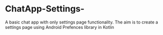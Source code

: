 # ChatApp-Settings-
A basic chat app with only settings page functionality. The aim is to create a settings page using Android Prefences library in Kotlin
